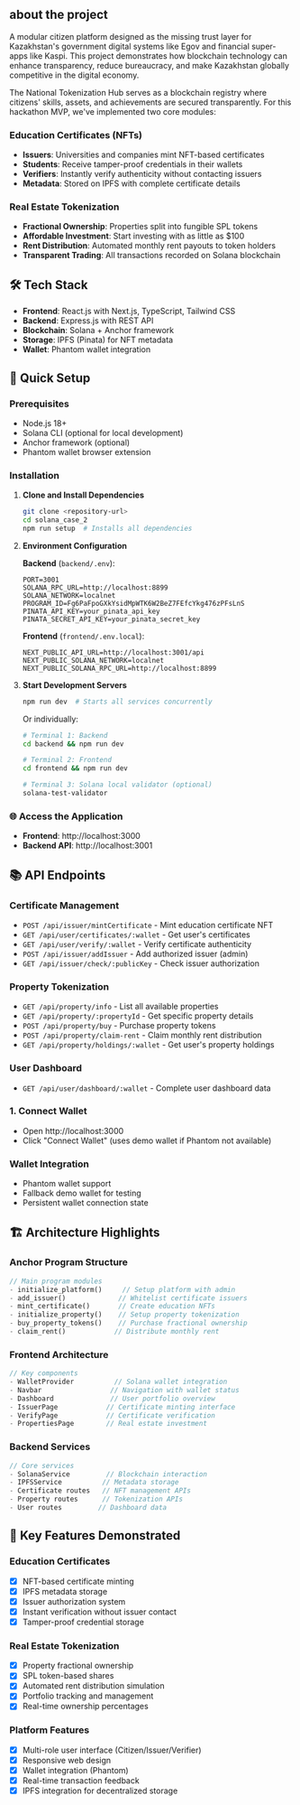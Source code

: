## about the project
   A modular citizen platform designed as the missing trust layer for Kazakhstan's government digital systems like Egov and financial super-apps like Kaspi. This project demonstrates how blockchain technology can enhance transparency, reduce bureaucracy, and make Kazakhstan globally competitive in the digital economy.

   The National Tokenization Hub serves as a blockchain registry where citizens' skills, assets, and achievements are secured transparently. For this hackathon MVP, we've implemented two core modules:

### Education Certificates (NFTs)
- **Issuers**: Universities and companies mint NFT-based certificates
- **Students**: Receive tamper-proof credentials in their wallets
- **Verifiers**: Instantly verify authenticity without contacting issuers
- **Metadata**: Stored on IPFS with complete certificate details

### Real Estate Tokenization
- **Fractional Ownership**: Properties split into fungible SPL tokens
- **Affordable Investment**: Start investing with as little as $100
- **Rent Distribution**: Automated monthly rent payouts to token holders
- **Transparent Trading**: All transactions recorded on Solana blockchain

## 🛠 Tech Stack

- **Frontend**: React.js with Next.js, TypeScript, Tailwind CSS
- **Backend**: Express.js with REST API
- **Blockchain**: Solana + Anchor framework
- **Storage**: IPFS (Pinata) for NFT metadata
- **Wallet**: Phantom wallet integration



## 🚀 Quick Setup

### Prerequisites
- Node.js 18+ 
- Solana CLI (optional for local development)
- Anchor framework (optional)
- Phantom wallet browser extension

### Installation

1. **Clone and Install Dependencies**
   ```bash
   git clone <repository-url>
   cd solana_case_2
   npm run setup  # Installs all dependencies
   ```

2. **Environment Configuration**
   
   **Backend** (`backend/.env`):
   ```env
   PORT=3001
   SOLANA_RPC_URL=http://localhost:8899
   SOLANA_NETWORK=localnet
   PROGRAM_ID=Fg6PaFpoGXkYsidMpWTK6W2BeZ7FEfcYkg476zPFsLnS
   PINATA_API_KEY=your_pinata_api_key
   PINATA_SECRET_API_KEY=your_pinata_secret_key
   ```

   **Frontend** (`frontend/.env.local`):
   ```env
   NEXT_PUBLIC_API_URL=http://localhost:3001/api
   NEXT_PUBLIC_SOLANA_NETWORK=localnet
   NEXT_PUBLIC_SOLANA_RPC_URL=http://localhost:8899
   ```

3. **Start Development Servers**
   ```bash
   npm run dev  # Starts all services concurrently
   ```

   Or individually:
   ```bash
   # Terminal 1: Backend
   cd backend && npm run dev

   # Terminal 2: Frontend  
   cd frontend && npm run dev

   # Terminal 3: Solana local validator (optional)
   solana-test-validator
   ```

### 🌐 Access the Application
- **Frontend**: http://localhost:3000
- **Backend API**: http://localhost:3001

## 📚 API Endpoints

### Certificate Management
- `POST /api/issuer/mintCertificate` - Mint education certificate NFT
- `GET /api/user/certificates/:wallet` - Get user's certificates
- `GET /api/user/verify/:wallet` - Verify certificate authenticity
- `POST /api/issuer/addIssuer` - Add authorized issuer (admin)
- `GET /api/issuer/check/:publicKey` - Check issuer authorization

### Property Tokenization
- `GET /api/property/info` - List all available properties
- `GET /api/property/:propertyId` - Get specific property details
- `POST /api/property/buy` - Purchase property tokens
- `POST /api/property/claim-rent` - Claim monthly rent distribution
- `GET /api/property/holdings/:wallet` - Get user's property holdings

### User Dashboard
- `GET /api/user/dashboard/:wallet` - Complete user dashboard data


### 1. Connect Wallet
- Open http://localhost:3000
- Click "Connect Wallet" (uses demo wallet if Phantom not available)

### Wallet Integration
- Phantom wallet support
- Fallback demo wallet for testing
- Persistent wallet connection state

## 🏗 Architecture Highlights

### Anchor Program Structure
```rust
// Main program modules
- initialize_platform()     // Setup platform with admin
- add_issuer()             // Whitelist certificate issuers  
- mint_certificate()       // Create education NFTs
- initialize_property()    // Setup property tokenization
- buy_property_tokens()    // Purchase fractional ownership
- claim_rent()            // Distribute monthly rent
```

### Frontend Architecture
```typescript
// Key components
- WalletProvider          // Solana wallet integration
- Navbar                 // Navigation with wallet status
- Dashboard              // User portfolio overview
- IssuerPage            // Certificate minting interface
- VerifyPage            // Certificate verification
- PropertiesPage        // Real estate investment
```

### Backend Services
```javascript
// Core services
- SolanaService         // Blockchain interaction
- IPFSService          // Metadata storage
- Certificate routes   // NFT management APIs
- Property routes      // Tokenization APIs
- User routes         // Dashboard data
```

## 🌟 Key Features Demonstrated

### Education Certificates
- [x] NFT-based certificate minting
- [x] IPFS metadata storage
- [x] Issuer authorization system
- [x] Instant verification without issuer contact
- [x] Tamper-proof credential storage

### Real Estate Tokenization
- [x] Property fractional ownership
- [x] SPL token-based shares
- [x] Automated rent distribution simulation
- [x] Portfolio tracking and management
- [x] Real-time ownership percentages

### Platform Features
- [x] Multi-role user interface (Citizen/Issuer/Verifier)
- [x] Responsive web design
- [x] Wallet integration (Phantom)
- [x] Real-time transaction feedback
- [x] IPFS integration for decentralized storage
